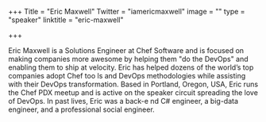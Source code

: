 +++
Title = "Eric Maxwell"
Twitter = "iamericmaxwell"
image = ""
type = "speaker"
linktitle = "eric-maxwell"

+++


Eric Maxwell is a Solutions Engineer at Chef Software and is focused on making companies more awesome by helping them "do the DevOps" and enabling them to ship at velocity. Eric has helped dozens of the world’s top companies adopt Chef too
ls and DevOps methodologies while assisting with their DevOps transformation. Based in Portland, Oregon, USA, Eric runs the Chef PDX meetup and is active on the speaker circuit spreading the love of DevOps. In past lives, Eric was a back-e
nd C# engineer, a big-data engineer, and a professional social engineer.



